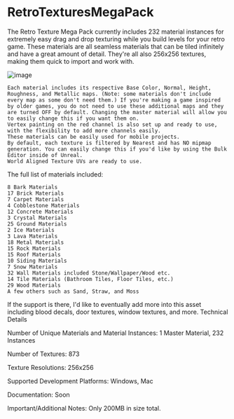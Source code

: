 # RetroTexturesMegaPack
The Retro Texture Mega Pack currently includes 232 material instances for extremely easy drag and drop texturing while you build levels for your retro game. These materials are all seamless materials that can be tiled infinitely and have a great amount of detail. They're all also 256x256 textures, making them quick to import and work with.


![image](https://github.com/jaycreationsdev/RetroTexturesMegaPack/assets/62921976/c8ef4c76-9314-4932-8529-9a9373c05f98)


    Each material includes its respective Base Color, Normal, Height, Roughness, and Metallic maps. (Note: some materials don't include every map as some don't need them.) If you're making a game inspired by older games, you do not need to use these additional maps and they are turned OFF by default. Changing the master material will allow you to easily change this if you want them on.
    Vertex painting on the red channel is also set up and ready to use, with the flexibility to add more channels easily.
    These materials can be easily used for mobile projects.
    By default, each texture is filtered by Nearest and has NO mipmap generation. You can easily change this if you'd like by using the Bulk Editor inside of Unreal.
    World Aligned Texture UVs are ready to use.


The full list of materials included:

    8 Bark Materials
    17 Brick Materials
    7 Carpet Materials
    4 Cobblestone Materials
    12 Concrete Materials
    3 Crystal Materials
    25 Ground Materials
    2 Ice Materials
    3 Lava Materials
    18 Metal Materials
    15 Rock Materials
    15 Roof Materials
    10 Siding Materials
    7 Snow Materials
    32 Wall Materials included Stone/Wallpaper/Wood etc.
    14 Tile Materials (Bathroom Tiles, Floor Tiles, etc.)
    29 Wood Materials
    A few others such as Sand, Straw, and Moss


If the support is there, I'd like to eventually add more into this asset including blood decals, door textures, window textures, and more.
Technical Details

Number of Unique Materials and Material Instances: 1 Master Material, 232 Instances

Number of Textures: 873

Texture Resolutions: 256x256

Supported Development Platforms: Windows, Mac

Documentation: Soon

Important/Additional Notes: Only 200MB in size total.
